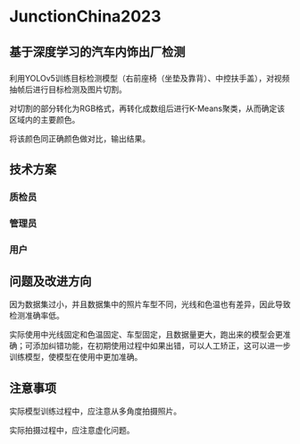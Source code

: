 # JunctionChina2023

## 基于深度学习的汽车内饰出厂检测

### 

利用YOLOv5训练目标检测模型（右前座椅（坐垫及靠背）、中控扶手盖），对视频抽帧后进行目标检测及图片切割。

对切割的部分转化为RGB格式，再转化成数组后进行K-Means聚类，从而确定该区域内的主要颜色。

将该颜色同正确颜色做对比，输出结果。





## 技术方案

### 质检员



### 管理员



### 用户



## 问题及改进方向

因为数据集过小，并且数据集中的照片车型不同，光线和色温也有差异，因此导致检测准确率低。

实际使用中光线固定和色温固定、车型固定，且数据量更大，跑出来的模型会更准确；可添加纠错功能，在初期使用过程中如果出错，可以人工矫正，这可以进一步训练模型，使模型在使用中更加准确。

## 注意事项

实际模型训练过程中，应注意从多角度拍摄照片。

实际拍摄过程中，应注意虚化问题。





